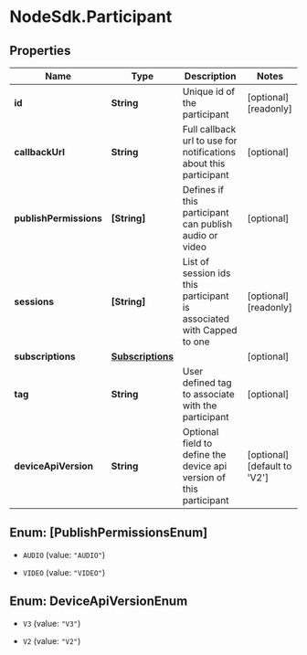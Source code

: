 # NodeSdk.Participant

## Properties

Name | Type | Description | Notes
------------ | ------------- | ------------- | -------------
**id** | **String** | Unique id of the participant | [optional] [readonly] 
**callbackUrl** | **String** | Full callback url to use for notifications about this participant | [optional] 
**publishPermissions** | **[String]** | Defines if this participant can publish audio or video | [optional] 
**sessions** | **[String]** | List of session ids this participant is associated with  Capped to one  | [optional] [readonly] 
**subscriptions** | [**Subscriptions**](.md) |  | [optional] 
**tag** | **String** | User defined tag to associate with the participant | [optional] 
**deviceApiVersion** | **String** | Optional field to define the device api version of this participant | [optional] [default to &#39;V2&#39;]



## Enum: [PublishPermissionsEnum]


* `AUDIO` (value: `"AUDIO"`)

* `VIDEO` (value: `"VIDEO"`)





## Enum: DeviceApiVersionEnum


* `V3` (value: `"V3"`)

* `V2` (value: `"V2"`)




